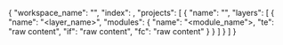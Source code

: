 {
    "workspace_name": "<name>",
    "index": <num>,
    "projects": [
        {
            "name": "<project-name>",
            "layers": [
                        {
                        "name": "<layer_name>",
                        "modules": {
                            "name": "<module_name">,
                            "te": "raw content",
                            "if": "raw content",
                            "fc": "raw content"
                        }
                    }
            ]
        }
    ]
}